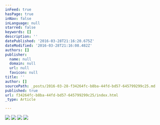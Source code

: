 ```yaml
---
inFeed: true
hasPage: true
inNav: false
inLanguage: null
starred: false
keywords: []
description: ''
datePublished: '2016-03-28T21:16:20.675Z'
dateModified: '2016-03-28T21:16:08.482Z'
authors: []
publisher:
  name: null
  domain: null
  url: null
  favicon: null
title: ''
author: []
sourcePath: _posts/2016-03-28-f34264fc-b8ba-44fd-bd57-645799299c25.md
published: true
url: f34264fc-b8ba-44fd-bd57-645799299c25/index.html
_type: Article

---
```

![](https://the-grid-user-content.s3-us-west-2.amazonaws.com/60faaeb3-bffe-4f05-969e-9f7e1516372b.jpg)
![](https://the-grid-user-content.s3-us-west-2.amazonaws.com/5d22fd87-f792-4376-b027-ca91741932b0.jpg)
![](https://the-grid-user-content.s3-us-west-2.amazonaws.com/63dba834-50ba-44d1-9230-86c87bcb13fa.jpg)
![](https://the-grid-user-content.s3-us-west-2.amazonaws.com/7927bd5e-a22a-4bcc-9b5b-41ec805c9ca6.jpg)